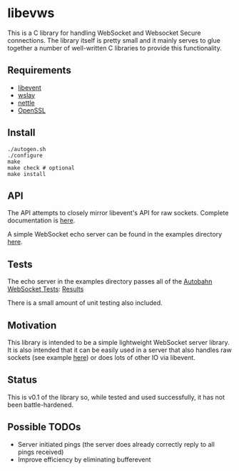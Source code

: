libevws
=============

This is a C library for handling WebSocket and Websocket Secure connections.  The library itself is pretty small and it mainly serves to glue together a number of well-written C libraries to provide this functionality.

## Requirements

 * [libevent](http://libevent.org/)
 * [wslay](https://tatsuhiro-t.github.io/wslay/index.html)
 * [nettle](http://www.lysator.liu.se/~nisse/nettle/)
 * [OpenSSL](https://www.openssl.org/)

## Install

    ./autogen.sh
    ./configure
    make
    make check # optional
    make install

## API

The API attempts to closely mirror libevent's API for raw sockets.  Complete documentation is [here](http://crunchyfrog.github.io/libevws/doxygen/html/).

A simple WebSocket echo server can be found in the examples directory [here](https://github.com/crunchyfrog/libevws/blob/master/examples/echo_server.c).

## Tests

The echo server in the examples directory passes all of the [Autobahn WebSocket Tests](http://autobahn.ws/): [Results](http://crunchyfrog.github.io/libevws/autobahn/)

There is a small amount of unit testing also included.

## Motivation

This library is intended to be a simple lightweight WebSocket server library.  It is also intended that it can be easily used in a server that also handles raw sockets (see example [here](https://github.com/crunchyfrog/libevws/blob/master/examples/dual_echo_server.c)) or does lots of other IO via libevent.

## Status

This is v0.1 of the library so, while tested and used successfully, it has not been battle-hardened.

## Possible TODOs

 * Server initiated pings (the server does already correctly reply to all pings received)
 * Improve efficiency by eliminating bufferevent
